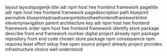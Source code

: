 layout layoutspagenjk title adr npm host hee frontend framework pagetitle adr npm host hee frontend framework pagedescription path blueprint permalink blueprintadrsadrusenpmtohostheefrontendframeworkhtml eleventynavigation parent architecture key adr npm host hee frontend framework order npm host hee frontend framework identify store package describe front end framework number digital project already npm package repository front end code chosen store package npm consequence npm requires least effort setup free open source project already project provides infrastructure choice well understood